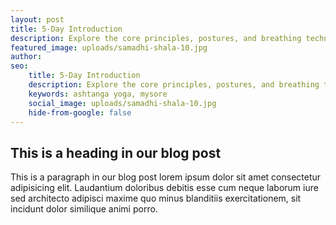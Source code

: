 ```yaml
---
layout: post
title: 5-Day Introduction
description: Explore the core principles, postures, and breathing techniques of Ashtanga Yoga, setting the foundation for a lifelong yoga practice during this immersive program.
featured_image: uploads/samadhi-shala-10.jpg
author: 
seo: 
    title: 5-Day Introduction
    description: Explore the core principles, postures, and breathing techniques of Ashtanga Yoga, setting the foundation for a lifelong yoga practice during this immersive program.
    keywords: ashtanga yoga, mysore
    social_image: uploads/samadhi-shala-10.jpg
    hide-from-google: false
---
```


## This is a heading in our blog post 

This  is a paragraph in our blog post lorem ipsum dolor sit amet consectetur adipisicing elit. Laudantium doloribus debitis esse cum neque laborum iure sed architecto adipisci maxime quo minus blanditiis exercitationem, sit incidunt dolor similique animi porro.